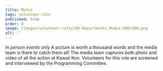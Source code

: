 ```yaml
---
title: Media
tags: volunteer-role
published: true
order: 0
image: /images/volunteer-roles/KK-Departments_Media-500x500.png
alt: ''
---
```

 _In person events only_
A picture is worth a thousand words and the media team is there to catch them all! The media team captures both photo and video of all the action at Kawaii Kon. Volunteers for this role are screened and interviewed by the Programming Committee.
